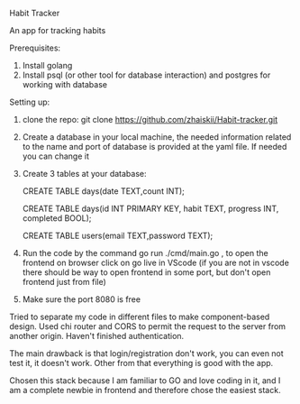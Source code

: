 Habit Tracker

An app for tracking habits

Prerequisites:
1) Install golang
2) Install psql (or other tool for database interaction) and postgres for working with database

Setting up:
1) clone the repo: git clone https://github.com/zhaiskii/Habit-tracker.git
2) Create a database in your local machine, the needed information related to the name and port of database is provided at the yaml file. If needed you can change it
3) Create 3 tables at your database:
   
   CREATE TABLE days(date TEXT,count INT);

   CREATE TABLE days(id INT PRIMARY KEY, habit TEXT, progress INT, completed BOOL);

   CREATE TABLE users(email TEXT,password TEXT);

5) Run the code by the command go run ./cmd/main.go , to open the frontend on browser click on go live in VScode (if you are not in vscode there should be way to open frontend in some port, but don't open frontend just from file)
6) Make sure the port 8080 is free

Tried to separate my code in different files to make component-based design. Used chi router and CORS to permit the request to the server from another origin. Haven't finished authentication.

The main drawback is that login/registration don't work, you can even not test it, it doesn't work. Other from that everything is good with the app.

Chosen this stack because I am familiar to GO and love coding in it, and I am a complete newbie in frontend and therefore chose the easiest stack. 
